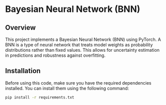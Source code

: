 # Bayesian Neural Network (BNN)

## Overview

This project implements a Bayesian Neural Network (BNN) using PyTorch. A BNN is a type of neural network that treats model weights as probability distributions rather than fixed values. This allows for uncertainty estimation in predictions and robustness against overfitting.

## Installation

Before using this code, make sure you have the required dependencies installed. You can install them using the following command:

```bash
pip install -r requirements.txt
